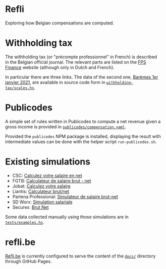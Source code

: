 # Refli

Exploring how Belgian compensations are computed.


# Withholding tax

The withholding tax (or "précompte professionnel" in French) is described in
the Belgian official journal. The relevant parts are listed on the [FPS
Finance] website (although only in Dutch and French).

In particular there are three links. The data of the second one, [Barèmes 1er
janvier 2021], are available in source code form in
[`withholding-tax/scales.hs`](withholding-tax/scales.hs).

[FPS Finance]:
https://finances.belgium.be/fr/entreprises/personnel_et_remuneration/precompte_professionnel/calcul
[Barèmes 1er janvier 2021]:
https://finances.belgium.be/sites/default/files/Bar%C3%A8mes%201er%20janvier%202021%20%28AR%2016%20d%C3%A9cembre%202020%29.pdf


# Publicodes

A simple set of rules written in Publicodes to compute a net revenue given a
gross income is provided in
[`publicodes/compensation.yaml`](publicodes/compensation.yaml).

Provided the `publicodes` NPM package is installed, displaying the result with
intermediate values can be done with the helper script `run-publicodes.sh`.


# Existing simulations

- CSC: [Calculez votre salaire en net](https://www.lacsc.be/outil-de-calcul/salaire-brut-net)
- FGTB: [Calculateur de salaire brut - net](https://www.fgtb.be/calcul-salaire-brut-net)
- Jobat: [Calculez votre salaire](https://www.jobat.be/fr/art/que-reste-t-il-de-mon-brut)
- Liantis: [Calculateur brut/net](https://www.liantis.be/fr/politique-du-personnel/remuneration/calculateur-brut-net)
- Partena Professional: [Simulateur de salaire brut-net](https://www.partena-professional.be/fr/knowledge-center/des-simulateurs-et-des-calculateurs/simulateur-de-salaire-brut-net)
- SD Worx: [Simulation salariale](www.sd.be/loonsimulator/public/?lang=FR)
- Securex: [Brut Net](https://hrcalculations.securex.eu/)

Some data collected manually using those simulations are in
[`tests/examples.hs`](tests/examples.hs).


# refli.be

[Refli.be](https://refli.be) is currently configured to serve the content of
the [`docs/`](docs/) directory through GitHub Pages.
